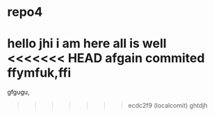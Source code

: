 # repo4
hello jhi i am here
all is well
<<<<<<< HEAD
afgain commited
ffymfuk,ffi
=======
gfgugu,
>>>>>>> ecdc2f9 (localcomit)
ghtdjh